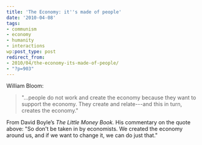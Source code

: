 ```yaml
---
title: 'The Economy: it''s made of people'
date: '2010-04-08'
tags:
- communism
- economy
- humanity
- interactions
wp:post_type: post
redirect_from:
- 2010/04/the-economy-its-made-of-people/
- "?p=903"
---
```


William Bloom:

> "...people do not work and create the economy because they want to support the economy. They create and relate---and this in turn, creates the economy."

From David Boyle’s _The Little Money Book._ His commentary on the quote above: "So don't be taken in by economists. We created the economy around us, and if we want to change it, we can do just that."
